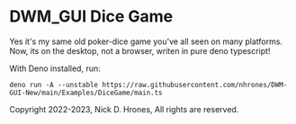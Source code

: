 # DWM_GUI Dice Game

Yes it's my same old poker-dice game you've all seen on many platforms.    
Now, its on the desktop, not a browser, writen in pure deno typescript!

With Deno installed, run:
```
deno run -A --unstable https://raw.githubusercontent.com/nhrones/DWM-GUI-New/main/Examples/DiceGame/main.ts
```

Copyright 2022-2023, Nick D. Hrones, All rights are reserved.
